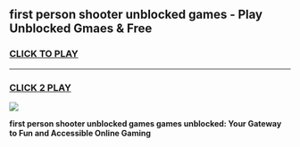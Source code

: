 
## first person shooter unblocked games - Play Unblocked Gmaes & Free
<h3>
<a href="https://premium.freeplayer.one?title=first_person_shooter_unblocked_games&ref=20F">CLICK TO PLAY</a></h3>
<hr>

<h3>
<a href="https://premium.freeplayer.one?title=first_person_shooter_unblocked_games&ref=20F">CLICK 2 PLAY</a>
  
</h3>

<a href="https://premium.freeplayer.one?title=first_person_shooter_unblocked_games&ref=20F/"><img src="https://clearcache.store/games.png"></a>


**first person shooter unblocked games games unblocked: Your Gateway to Fun and Accessible Online Gaming**
